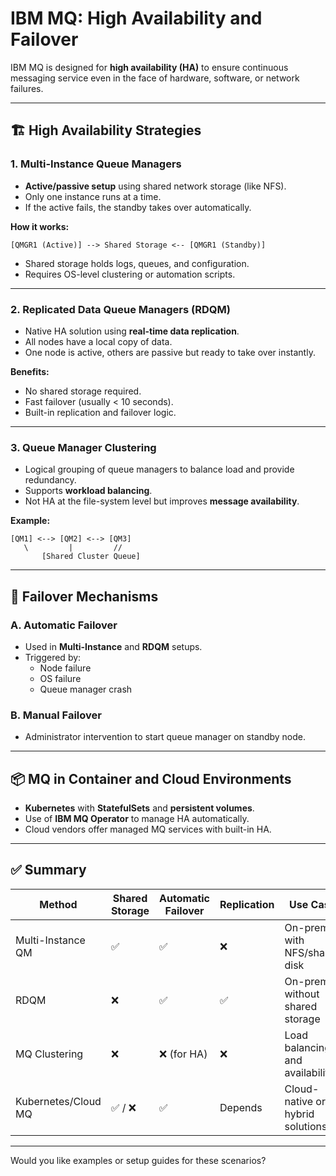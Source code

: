 
# IBM MQ: High Availability and Failover

IBM MQ is designed for **high availability (HA)** to ensure continuous messaging service even in the face of hardware, software, or network failures.

---

## 🏗️ High Availability Strategies

### 1. **Multi-Instance Queue Managers**
- **Active/passive setup** using shared network storage (like NFS).
- Only one instance runs at a time.
- If the active fails, the standby takes over automatically.

**How it works:**
```plaintext
[QMGR1 (Active)] --> Shared Storage <-- [QMGR1 (Standby)]
```

- Shared storage holds logs, queues, and configuration.
- Requires OS-level clustering or automation scripts.

---

### 2. **Replicated Data Queue Managers (RDQM)**
- Native HA solution using **real-time data replication**.
- All nodes have a local copy of data.
- One node is active, others are passive but ready to take over instantly.

**Benefits:**
- No shared storage required.
- Fast failover (usually < 10 seconds).
- Built-in replication and failover logic.

---

### 3. **Queue Manager Clustering**
- Logical grouping of queue managers to balance load and provide redundancy.
- Supports **workload balancing**.
- Not HA at the file-system level but improves **message availability**.

**Example:**
```plaintext
[QM1] <--> [QM2] <--> [QM3]
   \         |         //
       [Shared Cluster Queue]
```

---

## 🔄 Failover Mechanisms

### A. Automatic Failover
- Used in **Multi-Instance** and **RDQM** setups.
- Triggered by:
  - Node failure
  - OS failure
  - Queue manager crash

### B. Manual Failover
- Administrator intervention to start queue manager on standby node.

---

## 📦 MQ in Container and Cloud Environments

- **Kubernetes** with **StatefulSets** and **persistent volumes**.
- Use of **IBM MQ Operator** to manage HA automatically.
- Cloud vendors offer managed MQ services with built-in HA.

---

## ✅ Summary

| Method                     | Shared Storage | Automatic Failover | Replication | Use Case                          |
|---------------------------|----------------|---------------------|-------------|-----------------------------------|
| Multi-Instance QM         | ✅              | ✅                  | ❌          | On-prem with NFS/shared disk      |
| RDQM                      | ❌              | ✅                  | ✅          | On-prem without shared storage    |
| MQ Clustering             | ❌              | ❌ (for HA)         | ❌          | Load balancing and availability   |
| Kubernetes/Cloud MQ       | ✅ / ❌         | ✅                  | Depends     | Cloud-native or hybrid solutions  |

---

Would you like examples or setup guides for these scenarios?
